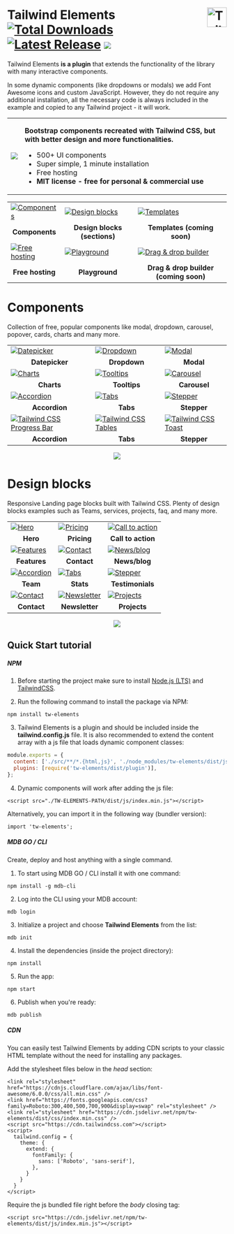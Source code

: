 # Tailwind Elements [<img src="https://tailwind-elements.com/img/logo.png" width="45" align="right" alt="Tailwind-elements">](https://tailwind-elements.com/)<a href="https://www.npmjs.com/package/tw-elements"><img src="https://img.shields.io/npm/dt/tw-elements.svg" alt="Total Downloads"></a> <a href="https://github.com/mdbootstrap/Tailwind-Elements/releases"><img src="https://img.shields.io/npm/v/tw-elements.svg" alt="Latest Release"></a> <a href="https://twitter.com/intent/tweet/?text=Thanks+@TailwindElement+for+creating+an+amazing+collection+of+open+source+components+for+@tailwindcss%20https://tailwind-elements.com/&hashtags=tailwindCSS,bootstrap,webdesign,javascript,100DaysOfCode,DevCommunity"><img src="https://img.shields.io/twitter/url/http/shields.io.svg?style=social&label=Let%20us%20know%20you%20were%20here%21&"></a>

Tailwind Elements **is a plugin** that extends the functionality of the library with many interactive components.

In some dynamic components (like dropdowns or modals) we add Font Awesome icons and custom JavaScript. However, they do not require any additional installation, all the necessary code is always included in the example and copied to any Tailwind project - it will work.

  <table>
    <tbody>
    <tr>
      <td>
          <a href="https://tailwind-elements.com/" alt="Tailwind-elements" rel="dofollow">
          		<img src="https://tailwind-elements.com/img/tailwind-video.png">
          </a>
      </td>
      <td>
       <p><b>Bootstrap components recreated with Tailwind CSS, but with better design and more functionalities.</b></p>
        <ul>
         <li>500+ UI components</li>
         <li>Super simple, 1 minute installation</li>
         <li>Free hosting</li>
         <li><b>MIT license - free for personal & commercial use</b></li>
        </ul>
      </td>
    </tr>
   </tbody>
  </table>
 
 <table>
  <tr>
    <td>
        <a href="https://tailwind-elements.com/#section-components">
            <img alt="Components" src="https://mdbootstrap.com/img/tw-demo/components.webp">
        </a>
    </td>
    <td>
        <a href="https://tailwind-elements.com/#section-blocks">
            <img alt="Design blocks" src="https://mdbootstrap.com/img/tw-demo/design-blocks.webp">
        </a>
    </td>
    <td>
        <a href="#">
            <img alt="Templates" src="https://mdbootstrap.com/img/tw-demo/templates.webp">
        </a>
    </td>
  </tr>
    <tr>
    <td align="center"><b>Components</b></td>
    <td align="center"><b>Design blocks (sections)</b></td>
    <td align="center"><b>Templates (coming soon)</b></td>
  </tr>
  <tr>
    <td>
        <a href="https://mdbgo.com/">
            <img alt="Free hosting" src="https://mdbootstrap.com/img/tw-demo/free-hosting.webp">
        </a>
    </td>
    <td>
        <a href="https://tailwind-elements.com/snippets/">
            <img alt="Playground" src="https://mdbootstrap.com/img/tw-demo/playground.webp">
        </a>
    </td>
    <td>
        <a href="https://mdb-builder.com/">
            <img alt="Drag & drop builder" src="https://mdbootstrap.com/img/tw-demo/drag-and-drop.webp">
        </a>
    </td>
  </tr>
  <tr>
    <td align="center"><b>Free hosting</b></td>
    <td align="center"><b>Playground</b></td>
    <td align="center"><b>Drag & drop builder (coming soon)</b></td>
  </tr>
</table>

# Components

Collection of free, popular components like modal, dropdown, carousel, popover, cards, charts and many more.

<table>
  <tr>
    <td>
        <a href="https://tailwind-elements.com/docs/standard/forms/datepicker/">
            <img alt="Datepicker" src="https://mdbootstrap.com/img/tw-demo/datepicker.webp">
        </a>
    </td>
    <td>
        <a href="https://tailwind-elements.com/docs/standard/components/dropdown/">
            <img alt="Dropdown" src="https://mdbootstrap.com/img/tw-demo/dropdown.webp">
        </a>
    </td>
    <td>
        <a href="https://tailwind-elements.com/docs/standard/components/modal/">
            <img alt="Modal" src="https://mdbootstrap.com/img/tw-demo/modal.webp">
        </a>
    </td>
  </tr>
  <tr>
    <td align="center"><b>Datepicker</b></td>
    <td align="center"><b>Dropdown</b></td>
    <td align="center"><b>Modal</b></td>
  </tr>
  
  <tr>
    <td>
        <a href="https://tailwind-elements.com/docs/standard/components/charts/">
            <img alt="Charts" src="https://mdbootstrap.com/img/tw-demo/charts.webp">
        </a>
    </td>
    <td>
        <a href="https://tailwind-elements.com/docs/standard/components/tooltip/">
            <img alt="Tooltips" src="https://mdbootstrap.com/img/tw-demo/tooltips-1.webp">
        </a>
    </td>
    <td>
        <a href="https://tailwind-elements.com/docs/standard/components/carousel/">
            <img alt="Carousel" src="https://mdbootstrap.com/img/tw-demo/carousel.webp">
        </a>
    </td>
  </tr>
  <tr>
    <td align="center"><b>Charts</b></td>
    <td align="center"><b>Tooltips</b></td>
    <td align="center"><b>Carousel</b></td>
  </tr>
  
  <tr>
    <td>
        <a href="https://tailwind-elements.com/docs/standard/components/accordion/">
            <img alt="Accordion" src="https://mdbootstrap.com/img/tw-demo/accordion.webp">
        </a>
    </td>
    <td>
        <a href="https://tailwind-elements.com/docs/standard/navigation/tabs/">
            <img alt="Tabs" src="https://mdbootstrap.com/img/tw-demo/tabs.webp">
        </a>
    </td>
    <td>
        <a href="https://tailwind-elements.com/docs/standard/components/stepper//">
            <img alt="Stepper" src="https://mdbootstrap.com/img/tw-demo/stepper.webp">
        </a>
    </td>
  </tr>
  <tr>
    <td align="center"><b>Accordion</b></td>
    <td align="center"><b>Tabs</b></td>
    <td align="center"><b>Stepper</b></td>
  </tr>
  <tr>
    <td>
        <a href="https://tailwind-elements.com/docs/standard/forms/timepicker/">
            <img alt="Tailwind CSS Progress Bar" src="https://mdbootstrap.com/img/tw-demo/timepicker.webp">
        </a>
    </td>
    <td>
        <a href="https://tailwind-elements.com/docs/standard/navigation/footer/">
            <img alt="Tailwind CSS Tables" src="https://mdbootstrap.com/img/tw-demo/footer.webp">
        </a>
    </td>
    <td>
        <a href="https://tailwind-elements.com/docs/standard/navigation/navbar/">
            <img alt="Tailwind CSS Toast" src="https://mdbootstrap.com/img/tw-demo/navbar.webp">
        </a>
    </td>
  </tr>
  <tr>
    <td align="center"><b>Accordion</b></td>
    <td align="center"><b>Tabs</b></td>
    <td align="center"><b>Stepper</b></td>
  </tr>
</table>

<p align="center">
  <a href="https://tailwind-elements.com/quick-start/">
    <img src="https://v1.mdbootstrap.com/wp-content/uploads/2022/05/view-components-1.png">
  </a>
</p>

# Design blocks

Responsive Landing page blocks built with Tailwind CSS. Plenty of design blocks examples such as Teams, services, projects, faq, and many more.

<table>
  <tr>
    <td>
        <a href="https://tailwind-elements.com/docs/standard/designblocks/hero-sections/">
            <img alt="Hero" src="https://mdbootstrap.com/img/tw-demo/hero.webp">
        </a>
    </td>
    <td>
        <a href="https://tailwind-elements.com/docs/standard/designblocks/pricing/">
            <img alt="Pricing" src="https://mdbootstrap.com/img/tw-demo/pricing.webp">
        </a>
    </td>
    <td>
        <a href="https://tailwind-elements.com/docs/standard/designblocks/cta/">
            <img alt="Call to action" src="https://mdbootstrap.com/img/tw-demo/cta.webp">
        </a>
    </td>
  </tr>
  <tr>
    <td align="center"><b>Hero</b></td>
    <td align="center"><b>Pricing</b></td>
    <td align="center"><b>Call to action</b></td>
  </tr>
  
  <tr>
    <td>
        <a href="https://tailwind-elements.com/docs/standard/designblocks/features/">
            <img alt="Features" src="https://mdbootstrap.com/img/tw-demo/features.webp">
        </a>
    </td>
    <td>
        <a href="https://tailwind-elements.com/docs/standard/designblocks/contact/">
            <img alt="Contact" src="https://mdbootstrap.com/img/tw-demo/contact.webp">
        </a>
    </td>
    <td>
        <a href="https://tailwind-elements.com/docs/standard/designblocks/news/">
            <img alt="News/blog" src="https://mdbootstrap.com/img/tw-demo/news.webp">
        </a>
    </td>
  </tr>
  <tr>
    <td align="center"><b>Features</b></td>
    <td align="center"><b>Contact</b></td>
    <td align="center"><b>News/blog</b></td>
  </tr>
  
  <tr>
    <td>
        <a href="https://tailwind-elements.com/docs/standard/designblocks/team/">
            <img alt="Accordion" src="https://mdbootstrap.com/img/tw-demo/team.webp">
        </a>
    </td>
    <td>
        <a href="https://tailwind-elements.com/docs/standard/designblocks/stats/">
            <img alt="Tabs" src="https://mdbootstrap.com/img/tw-demo/stats.webp">
        </a>
    </td>
    <td>
        <a href="https://tailwind-elements.com/docs/standard/designblocks/testimonials/">
            <img alt="Stepper" src="https://mdbootstrap.com/img/tw-demo/testimonials.webp">
        </a>
    </td>
  </tr>
  <tr>
    <td align="center"><b>Team</b></td>
    <td align="center"><b>Stats</b></td>
    <td align="center"><b>Testimonials</b></td>
  </tr>
  <tr>
    <td>
        <a href="https://tailwind-elements.com/docs/standard/designblocks/content/">
            <img alt="Contact" src="https://mdbootstrap.com/img/tw-demo/content.webp">
        </a>
    </td>
    <td>
        <a href="https://tailwind-elements.com/docs/standard/designblocks/newsletter/">
            <img alt="Newsletter" src="https://mdbootstrap.com/img/tw-demo/newsletter.webp">
        </a>
    </td>
    <td>
        <a href="https://tailwind-elements.com/docs/standard/designblocks/project-sections/">
            <img alt="Projects" src="https://mdbootstrap.com/img/tw-demo/projects.webp">
        </a>
    </td>
  </tr>
  <tr>
    <td align="center"><b>Contact</b></td>
    <td align="center"><b>Newsletter</b></td>
    <td align="center"><b>Projects</b></td>
  </tr>
</table>

<p align="center">
  <a href="https://tailwind-elements.com/docs/standard/designblocks/landing-page/">
    <img src="https://v1.mdbootstrap.com/wp-content/uploads/2022/05/view-design-blocks.png">
  </a>
</p>

## Quick Start tutorial

##### NPM

1. Before starting the project make sure to install [Node.js (LTS)](https://nodejs.org/en/ 'Node.js (LTS)') and [TailwindCSS](https://tailwindcss.com/ 'TailwindCSS').

2. Run the following command to install the package via NPM:

```
npm install tw-elements
```

3. Tailwind Elements is a plugin and should be included inside the **tailwind.config.js** file. It is also recommended to extend the content array with a js file that loads dynamic component classes:

```javascript
module.exports = {
  content: ['./src/**/*.{html,js}', './node_modules/tw-elements/dist/js/**/*.js'],
  plugins: [require('tw-elements/dist/plugin')],
};
```

4.  Dynamic components will work after adding the js file:

```
<script src="./TW-ELEMENTS-PATH/dist/js/index.min.js"></script>
```

Alternatively, you can import it in the following way (bundler version):

```
import 'tw-elements';
```

##### MDB GO / CLI

Create, deploy and host anything with a single command.

1. To start using MDB GO / CLI install it with one command:

```
npm install -g mdb-cli
```

2. Log into the CLI using your MDB account:

```
mdb login
```

3. Initialize a project and choose **Tailwind Elements** from the list:

```
mdb init
```

4. Install the dependencies (inside the project directory):

```
npm install
```

5. Run the app:

```
npm start
```

6. Publish when you're ready:

```
mdb publish
```

##### CDN

You can easily test Tailwind Elements by adding CDN scripts to your classic HTML template without the need for installing any packages.

Add the stylesheet files below in the _head_ section:

```
<link rel="stylesheet" href="https://cdnjs.cloudflare.com/ajax/libs/font-awesome/6.0.0/css/all.min.css" />
<link href="https://fonts.googleapis.com/css?family=Roboto:300,400,500,700,900&display=swap" rel="stylesheet" />
<link rel="stylesheet" href="https://cdn.jsdelivr.net/npm/tw-elements/dist/css/index.min.css" />
<script src="https://cdn.tailwindcss.com"></script>
<script>
  tailwind.config = {
    theme: {
      extend: {
        fontFamily: {
          sans: ['Roboto', 'sans-serif'],
        },
      }
    }
  }
</script>
```

Require the js bundled file right before the _body_ closing tag:

```
<script src="https://cdn.jsdelivr.net/npm/tw-elements/dist/js/index.min.js"></script>
```
